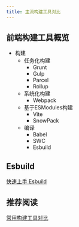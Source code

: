 ```yaml
---
title: 主流构建工具对比
---
```


## 前端构建工具概览

- 构建
  - 任务化构建
    - Grunt
    - Gulp
    - Parcel
    - Rollup
  - 系统化构建
    - Webpack
  - 基于ESModules构建
    - Vite
    - SnowPack
  - 编译
    - Babel
    - SWC
    - Esbuild

## Esbuild

[快速上手 Esbuild](https://mp.weixin.qq.com/s/TKcfBTMJgtBrz4doEwyytg)

## 推荐阅读

[常用构建工具对比](https://mp.weixin.qq.com/s/L5CWnkGuRuq-VV0ZUshlkg)
